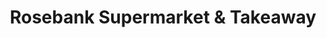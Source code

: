 ---
title: "Rosebank Supermarket & Takeaway"
url: /johannesburg/rosebank-supermarket-und-takeaway/
shop: Lebensmittel
---